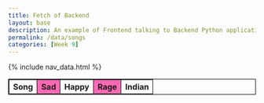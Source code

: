 ```yaml
---
title: Fetch of Backend
layout: base
description: An example of Frontend talking to Backend Python application serving jokes.  This example provides the ability to react to the Joke (haha or boohoo).
permalink: /data/songs
categories: [Week 9]
---
```


{% include nav_data.html %}

<!-- HTML table fragment for page -->
<html>
<head>
<style>
table, th, td {
  border: 1px solid black;
  border-collapse: collapse;
}
tr:nth-child(even) {
  background-color: rgb(255, 105, 180);
}
th:nth-child(even),td:nth-child(even) {
  background-color: rgb(255, 105, 180);
}
</style>
</head>
<body>

<table>
  <thead>
  <tr>
    <th>Song</th>
    <th>Sad</th>
    <th>Happy</th>
    <th>Rage</th>
    <th>Indian</th>
  </tr>
  </thead>
  <tbody id="result">
    <!-- javascript generated data -->
  </tbody>
</table>

</body>
</html>

<!-- Script is layed out in a sequence (without a function) and will execute when page is loaded -->
<script>

  // prepare HTML defined "result" container for new output
  const resultContainer = document.getElementById("result");

  // keys for joke reactions
  const SAD = "sad";
  const HAPPY = "happy";
  const RAGE = "rage";
  const INDIAN = "indian";

  // prepare fetch urls
  // const url = "https://ssjn.nighthawkcodescrums.gq/api/song";
  const url = "http://127.0.0.1:5000/api/song";
  const sad_url = url + "/sad/";  // haha reaction
  const happy_url = url + "/happy/";  // boohoo reaction
  const rage_url = url + "/rage/";  // boohoo reaction
  const indian_url = url + "/indian/";

  // prepare fetch GET options
  const options = {
    method: 'GET', // *GET, POST, PUT, DELETE, etc.
    mode: 'cors', // cors, *cors, same-origin
    cache: 'default', // *default, no-cache, reload, force-cache, only-if-cached
    credentials: 'omit', // include, *same-origin, omit
    headers: {
      'Content-Type': 'application/json'
      // 'Content-Type': 'application/x-www-form-urlencoded',
    },
  };
  // prepare fetch PUT options, clones with JS Spread Operator (...)
  const put_options = {...options, method: 'PUT'}; // clones and replaces method

  // fetch the API
  fetch(url, options)
    // response is a RESTful "promise" on any successful fetch
    .then(response => {
      // check for response errors
      if (response.status !== 200) {
          error('GET API response failure: ' + response.status);
          return;
      }
      // valid response will have JSON data
      response.json().then(data => {
          console.log(data);
          for (const row of data) {
            // make "tr element" for each "row of data"
            const tr = document.createElement("tr");
            
            // td for joke cell
            const song = document.createElement("td");
              song.innerHTML = row.id + ". " + row.song;  // add fetched data to innerHTML

            // td for haha cell with onclick actions (making the buttons)
            const sad = document.createElement("td");
              const sad_but = document.createElement('button');
              sad_but.id = SAD+row.id   // establishes a HAHA JS id for cell
              sad_but.innerHTML = row.sad;  // add fetched "haha count" to innerHTML
              sad_but.onclick = function () {
                // onclick function call with "like parameters"
                reaction(SAD, sad_url+row.id, sad_but.id);  
              };
              sad.appendChild(sad_but);  // add "haha button" to haha cell

            // td for boohoo cell with onclick actions
            const happy = document.createElement("td");
              const happy_but = document.createElement('button');
              happy_but.id = HAPPY+row.id  // establishes a BOOHOO JS id for cell
              happy_but.innerHTML = row.happy;  // add fetched "boohoo count" to innerHTML
              happy_but.onclick = function () {
                // onclick function call with "jeer parameters"
                reaction(HAPPY, happy_url+row.id, happy_but.id);  
              };
              happy.appendChild(happy_but);  // add "boohoo button" to boohoo cell
          
              // td for haha cell with onclick actions (making the buttons)
            const rage = document.createElement("td");
              const rage_but = document.createElement('button');
              rage_but.id = RAGE+row.id   // establishes a HAHA JS id for cell
              rage_but.innerHTML = row.rage;  // add fetched "haha count" to innerHTML
              rage_but.onclick = function () {
                // onclick function call with "like parameters"
                reaction(RAGE, rage_url+row.id, rage_but.id);  
              };
              rage.appendChild(rage_but);  // add "haha button" to haha cell

            const indian = document.createElement("td");
              const indian_but = document.createElement('button');
              indian_but.id = INDIAN+row.id   // establishes a HAHA JS id for cell
              indian_but.innerHTML = row.indian;  // add fetched "haha count" to innerHTML
              indian_but.onclick = function () {
                // onclick function call with "like parameters"
                reaction(INDIAN, indian_url+row.id, indian_but.id);  
              };
              indian.appendChild(indian_but);  // add "haha button" to haha cell
             
            // this builds ALL td's (cells) into tr (row) element
            tr.appendChild(song);
            tr.appendChild(sad);
            tr.appendChild(happy);
            tr.appendChild(rage);
            tr.appendChild(indian);

            // this adds all the tr (row) work above to the HTML "result" container
            resultContainer.appendChild(tr);
          }
      })
  })
  // catch fetch errors (ie Nginx ACCESS to server blocked)
  .catch(err => {
    error(err + " " + url);
  });

  // Reaction function to likes or jeers user actions
  function reaction(type, put_url, elemID) {

    // fetch the API
    fetch(put_url, put_options)
    // response is a RESTful "promise" on any successful fetch
    .then(response => {
      // check for response errors
      if (response.status !== 200) {
          error("PUT API response failure: " + response.status)
          return;  // api failure
      }
      // valid response will have JSON data
      response.json().then(data => {
          console.log(data);
          // Likes or Jeers updated/incremented
          if (type === SAD) // like data element
            document.getElementById(elemID).innerHTML = data.sad;  // fetched haha data assigned to haha Document Object Model (DOM)
          else if (type === HAPPY) // jeer data element
            document.getElementById(elemID).innerHTML = data.happy;  // fetched boohoo data assigned to boohoo Document Object Model (DOM)
          else if (type === RAGE)
            document.getElementById(elemID).innerHTML = data.rage;
          else if (type === INDIAN)
            document.getElementById(elemID).innerHTML = data.indian;
          else
            error("unknown type: " + type);  // should never occur
      })
    })
    // catch fetch errors (ie Nginx ACCESS to server blocked)
    .catch(err => {
      error(err + " " + put_url);
    });
    
  }

  // Something went wrong with actions or responses
  function error(err) {
    // log as Error in console
    console.error(err);
    // append error to resultContainer
    const tr = document.createElement("tr");
    const td = document.createElement("td");
    td.innerHTML = err;
    tr.appendChild(td);
    resultContainer.appendChild(tr);
  }

</script>
